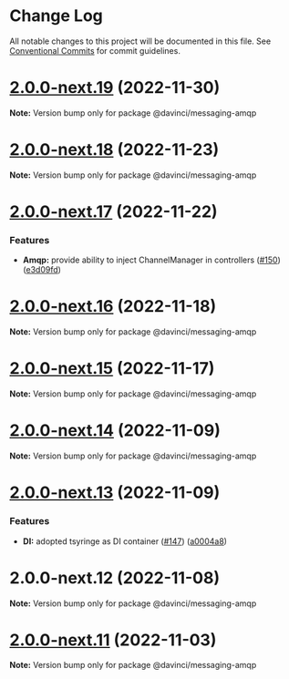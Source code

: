 # Change Log

All notable changes to this project will be documented in this file.
See [Conventional Commits](https://conventionalcommits.org) for commit guidelines.

# [2.0.0-next.19](https://github.com/HPInc/davinci/compare/@davinci/messaging-amqp@2.0.0-next.18...@davinci/messaging-amqp@2.0.0-next.19) (2022-11-30)

**Note:** Version bump only for package @davinci/messaging-amqp





# [2.0.0-next.18](https://github.com/HPInc/davinci/compare/@davinci/messaging-amqp@2.0.0-next.17...@davinci/messaging-amqp@2.0.0-next.18) (2022-11-23)

**Note:** Version bump only for package @davinci/messaging-amqp





# [2.0.0-next.17](https://github.com/HPInc/davinci/compare/@davinci/messaging-amqp@2.0.0-next.16...@davinci/messaging-amqp@2.0.0-next.17) (2022-11-22)


### Features

* **Amqp:** provide ability to inject ChannelManager in controllers ([#150](https://github.com/HPInc/davinci/issues/150)) ([e3d09fd](https://github.com/HPInc/davinci/commit/e3d09fd52291aa73efcaaaa29f7fcf8113ef8289))





# [2.0.0-next.16](https://github.com/HPInc/davinci/compare/@davinci/messaging-amqp@2.0.0-next.15...@davinci/messaging-amqp@2.0.0-next.16) (2022-11-18)

**Note:** Version bump only for package @davinci/messaging-amqp





# [2.0.0-next.15](https://github.com/HPInc/davinci/compare/@davinci/messaging-amqp@2.0.0-next.14...@davinci/messaging-amqp@2.0.0-next.15) (2022-11-17)

**Note:** Version bump only for package @davinci/messaging-amqp





# [2.0.0-next.14](https://github.com/HPInc/davinci/compare/@davinci/messaging-amqp@2.0.0-next.13...@davinci/messaging-amqp@2.0.0-next.14) (2022-11-09)

**Note:** Version bump only for package @davinci/messaging-amqp





# [2.0.0-next.13](https://github.com/HPInc/davinci/compare/@davinci/messaging-amqp@2.0.0-next.12...@davinci/messaging-amqp@2.0.0-next.13) (2022-11-09)


### Features

* **DI:** adopted tsyringe as DI container ([#147](https://github.com/HPInc/davinci/issues/147)) ([a0004a8](https://github.com/HPInc/davinci/commit/a0004a87bf060861b632f87e70c453bf86135225))





# 2.0.0-next.12 (2022-11-08)

**Note:** Version bump only for package @davinci/messaging-amqp





# [2.0.0-next.11](https://github.com/HPInc/davinci/compare/@davinci/messaging-amqp@2.0.0-next.10...@davinci/messaging-amqp@2.0.0-next.11) (2022-11-03)

**Note:** Version bump only for package @davinci/messaging-amqp
